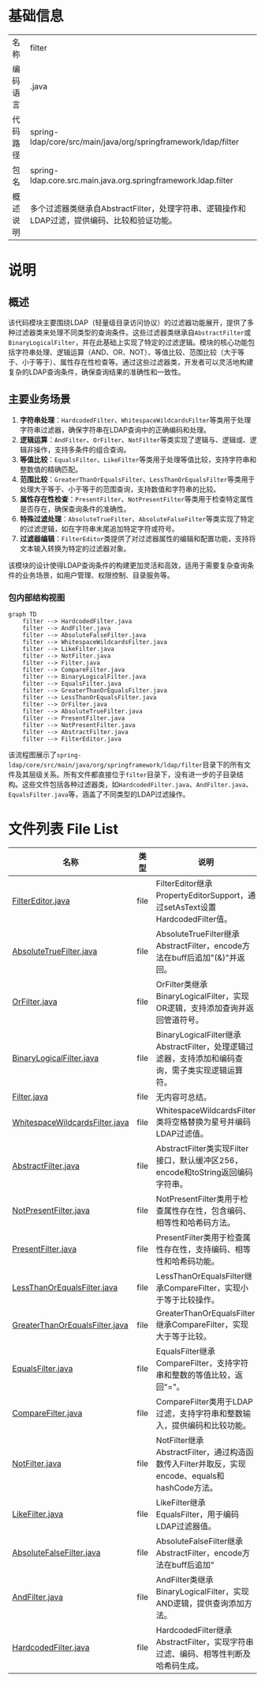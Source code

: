 # 基础信息

|      |      |
|------|------|
| 名称 | filter |
| 编码语言 | .java |
| 代码路径 | spring-ldap/core/src/main/java/org/springframework/ldap/filter |
| 包名 | spring-ldap.core.src.main.java.org.springframework.ldap.filter |
| 概述说明 | 多个过滤器类继承自AbstractFilter，处理字符串、逻辑操作和LDAP过滤，提供编码、比较和验证功能。 |

# 说明

## 概述
该代码模块主要围绕LDAP（轻量级目录访问协议）的过滤器功能展开，提供了多种过滤器类来处理不同类型的查询条件。这些过滤器类继承自`AbstractFilter`或`BinaryLogicalFilter`，并在此基础上实现了特定的过滤逻辑。模块的核心功能包括字符串处理、逻辑运算（AND、OR、NOT）、等值比较、范围比较（大于等于、小于等于）、属性存在性检查等。通过这些过滤器类，开发者可以灵活地构建复杂的LDAP查询条件，确保查询结果的准确性和一致性。

## 主要业务场景
1. **字符串处理**：`HardcodedFilter`、`WhitespaceWildcardsFilter`等类用于处理字符串过滤器，确保字符串在LDAP查询中的正确编码和处理。
2. **逻辑运算**：`AndFilter`、`OrFilter`、`NotFilter`等类实现了逻辑与、逻辑或、逻辑非操作，支持多条件的组合查询。
3. **等值比较**：`EqualsFilter`、`LikeFilter`等类用于处理等值比较，支持字符串和整数值的精确匹配。
4. **范围比较**：`GreaterThanOrEqualsFilter`、`LessThanOrEqualsFilter`等类用于处理大于等于、小于等于的范围查询，支持数值和字符串的比较。
5. **属性存在性检查**：`PresentFilter`、`NotPresentFilter`等类用于检查特定属性是否存在，确保查询条件的准确性。
6. **特殊过滤处理**：`AbsoluteTrueFilter`、`AbsoluteFalseFilter`等类实现了特定的过滤逻辑，如在字符串末尾追加特定字符或符号。
7. **过滤器编辑**：`FilterEditor`类提供了对过滤器属性的编辑和配置功能，支持将文本输入转换为特定的过滤器对象。

该模块的设计使得LDAP查询条件的构建更加灵活和高效，适用于需要复杂查询条件的业务场景，如用户管理、权限控制、目录服务等。


### 包内部结构视图

```mermaid
graph TD
    filter --> HardcodedFilter.java
    filter --> AndFilter.java
    filter --> AbsoluteFalseFilter.java
    filter --> WhitespaceWildcardsFilter.java
    filter --> LikeFilter.java
    filter --> NotFilter.java
    filter --> Filter.java
    filter --> CompareFilter.java
    filter --> BinaryLogicalFilter.java
    filter --> EqualsFilter.java
    filter --> GreaterThanOrEqualsFilter.java
    filter --> LessThanOrEqualsFilter.java
    filter --> OrFilter.java
    filter --> AbsoluteTrueFilter.java
    filter --> PresentFilter.java
    filter --> NotPresentFilter.java
    filter --> AbstractFilter.java
    filter --> FilterEditor.java
```

该流程图展示了`spring-ldap/core/src/main/java/org/springframework/ldap/filter`目录下的所有文件及其层级关系。所有文件都直接位于`filter`目录下，没有进一步的子目录结构。这些文件包括各种过滤器类，如`HardcodedFilter.java`、`AndFilter.java`、`EqualsFilter.java`等，涵盖了不同类型的LDAP过滤操作。

# 文件列表 File List

| 名称   | 类型  | 说明 |
|-------|------|-------------|
| [FilterEditor.java](FilterEditor.md) | file | FilterEditor继承PropertyEditorSupport，通过setAsText设置HardcodedFilter值。 |
| [AbsoluteTrueFilter.java](AbsoluteTrueFilter.md) | file | AbsoluteTrueFilter继承AbstractFilter，encode方法在buff后追加"(&)"并返回。 |
| [OrFilter.java](OrFilter.md) | file | OrFilter类继承BinaryLogicalFilter，实现OR逻辑，支持添加查询并返回管道符号。 |
| [BinaryLogicalFilter.java](BinaryLogicalFilter.md) | file | BinaryLogicalFilter继承AbstractFilter，处理逻辑过滤器，支持添加和编码查询，需子类实现逻辑运算符。 |
| [Filter.java](Filter.md) | file | 无内容可总结。 |
| [WhitespaceWildcardsFilter.java](WhitespaceWildcardsFilter.md) | file | WhitespaceWildcardsFilter类将空格替换为星号并编码LDAP过滤值。 |
| [AbstractFilter.java](AbstractFilter.md) | file | AbstractFilter类实现Filter接口，默认缓冲区256，encode和toString返回编码字符串。 |
| [NotPresentFilter.java](NotPresentFilter.md) | file | NotPresentFilter类用于检查属性存在性，包含编码、相等性和哈希码方法。 |
| [PresentFilter.java](PresentFilter.md) | file | PresentFilter类用于检查属性存在性，支持编码、相等性和哈希码功能。 |
| [LessThanOrEqualsFilter.java](LessThanOrEqualsFilter.md) | file | LessThanOrEqualsFilter继承CompareFilter，实现小于等于比较操作。 |
| [GreaterThanOrEqualsFilter.java](GreaterThanOrEqualsFilter.md) | file | GreaterThanOrEqualsFilter继承CompareFilter，实现大于等于比较。 |
| [EqualsFilter.java](EqualsFilter.md) | file | EqualsFilter继承CompareFilter，支持字符串和整数的等值比较，返回"="。 |
| [CompareFilter.java](CompareFilter.md) | file | CompareFilter类用于LDAP过滤，支持字符串和整数输入，提供编码和比较功能。 |
| [NotFilter.java](NotFilter.md) | file | NotFilter继承AbstractFilter，通过构造函数传入Filter并取反，实现encode、equals和hashCode方法。 |
| [LikeFilter.java](LikeFilter.md) | file | LikeFilter继承EqualsFilter，用于编码LDAP过滤器值。 |
| [AbsoluteFalseFilter.java](AbsoluteFalseFilter.md) | file | AbsoluteFalseFilter继承AbstractFilter，encode方法在buff后追加"|)"。 |
| [AndFilter.java](AndFilter.md) | file | AndFilter类继承BinaryLogicalFilter，实现AND逻辑，提供查询添加方法。 |
| [HardcodedFilter.java](HardcodedFilter.md) | file | HardcodedFilter继承AbstractFilter，实现字符串过滤、编码、相等性判断及哈希码生成。 |


